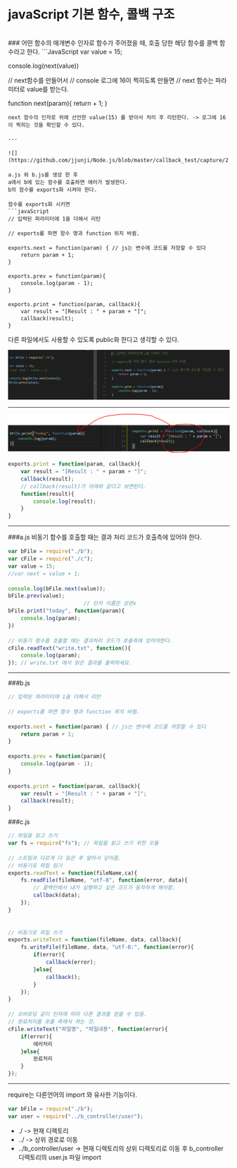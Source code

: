 ﻿# javaScript 기본 함수, 콜백 구조
<br>
### 어떤 함수의 매개변수 인자로 함수가 주어졌을 때, 호출 당한 해당 함수를 콜백 함수라고 한다.
```JavaScript
var value = 15;

console.log(next(value))

// next함수를 만들어서
// console 로그에 16이 찍히도록 만들면
// next 함수는 파라미터로 value를 받는다.

function next(param){
  return + 1;
}
```
next 함수의 인자로 위에 선언한 value(15) 를 받아서 처리 후 리턴한다. -> 로그에 16이 찍히는 것을 확인할 수 있다.

---

![](https://github.com/jjunji/Node.js/blob/master/callback_test/capture/2.PNG)

a.js 와 b.js를 생성 한 후
a에서 b에 있는 함수를 호출하면 에러가 발생한다.
b의 함수를 exports화 시켜야 한다.

함수를 exports화 시키면
```javaScript
// 입력된 파라미터에 1을 더해서 리턴

// exports를 하면 함수 명과 function 위치 바뀜.

exports.next = function(param) { // js는 변수에 코드를 저장할 수 있다
    return param + 1;
}

exports.prev = function(param){
    console.log(param - 1);
}

exports.print = function(param, callback){
    var result = "[Result : " + param + "]";
    callback(result);
}
```
다른 파일에서도 사용할 수 있도록 public화 한다고 생각할 수 있다.

![](https://github.com/jjunji/Node.js/blob/master/callback_test/capture/exports.PNG)

---
![](https://github.com/jjunji/Node.js/blob/master/callback_test/capture/callback_3.PNG)

```javaScript
exports.print = function(param, callback){
    var result = "[Result : " + param + "]";
    callback(result);
    // callback(result)가 아래와 같다고 보면된다.
    function(result){
        console.log(result);
    }
}

```
---

###a.js
비동기 함수를 호출할 때는 결과 처리 코드가 호출측에 있어야 한다.
```javaScript
var bFile = require("./b");
var cFile = require("./c");
var value = 15;
//var next = value + 1;
 
console.log(bFile.next(value));
bFile.prev(value);
                        // 인자 이름은 상관x
bFile.print("today", function(param){
    console.log(param);
})

// 비동기 함수를 호출할 때는 결과처리 코드가 호출측에 있어야한다.
cFile.readText("write.txt", function(){
    console.log(param);
}); // write.txt 에서 읽은 결과를 출력하세요.
```


---
###b.js
```javaScript
// 입력된 파라미터에 1을 더해서 리턴

// exports를 하면 함수 명과 function 위치 바뀜.

exports.next = function(param) { // js는 변수에 코드를 저장할 수 있다
    return param + 1;
}

exports.prev = function(param){
    console.log(param - 1);
}

exports.print = function(param, callback){
    var result = "[Result : " + param + "]";
    callback(result);
}
```
###c.js
```javaScript
// 파일을 읽고 쓰기
var fs = require("fs"); // 파일을 읽고 쓰기 위한 모듈

// 스트림과 다르게 다 읽은 후 알아서 닫아줌.
// 비동기로 파일 읽기
exports.readText = function(fileName,ca){
    fs.readFile(fileName, "utf-8", function(error, data){
        // 콜백안에서 내가 실행하고 싶은 코드가 동작하게 해야함.
        callback(data);
    });
}


// 비동기로 파일 쓰기
exports.writeText = function(fileName, data, callback){
    fs.writeFile(fileName, data, "utf-8:", function(error){
        if(error){
            callback(error);
        }else{
            callback();
        }
    }); 
}

// 오버로딩 같이 인자에 따라 다른 결과를 얻을 수 있음.
// 완료처리를 호출 측에서 하는 것.
cFile.writeText("파일명", "파일내용", function(error){
    if(error){
        에러처리
    }else{
        완료처리
    }
});
```
---
require는	다른언어의 import 와 유사한	기능이다.
```javaScript 
var bFile = require("./b");
var user = require("../b_controller/user");
```
* ./ -> 현재 디렉토리
* ../ -> 상위 경로로 이동
* ../b_controller/user -> 현재 디렉토리의 상위 디렉토리로 이동 후 
  b_controller 디렉토리의 user.js 파일 import